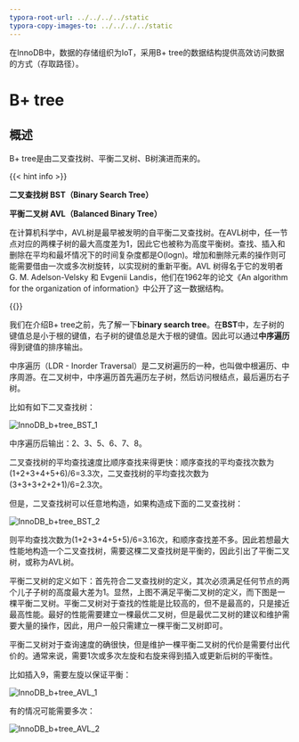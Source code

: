 ```yaml
---
typora-root-url: ../../../../static
typora-copy-images-to: ../../../../static
---
```



在InnoDB中，数据的存储组织为IoT，采用B+ tree的数据结构提供高效访问数据的方式（存取路径）。

# B+ tree

## 概述

B+ tree是由二叉查找树、平衡二叉树、B树演进而来的。

{{< hint info >}}

**二叉查找树 BST（Binary Search Tree）**

**平衡二叉树 AVL（Balanced Binary Tree）**

在计算机科学中，AVL树是最早被发明的自平衡二叉查找树。在AVL树中，任一节点对应的两棵子树的最大高度差为1，因此它也被称为高度平衡树。查找、插入和删除在平均和最坏情况下的时间复杂度都是O(logn)。增加和删除元素的操作则可能需要借由一次或多次树旋转，以实现树的重新平衡。AVL 树得名于它的发明者 G. M. Adelson-Velsky 和 Evgenii Landis，他们在1962年的论文《An algorithm for the organization of information》中公开了这一数据结构。

{{</hint>}}

我们在介绍B+ tree之前，先了解一下**binary search tree**。在**BST**中，左子树的键值总是小于根的键值，右子树的键值总是大于根的键值。因此可以通过**中序遍历**得到键值的排序输出。

中序遍历（LDR - Inorder Traversal）是二叉树遍历的一种，也叫做中根遍历、中序周游。在二叉树中，中序遍历首先遍历左子树，然后访问根结点，最后遍历右子树。

比如有如下二叉查找树：

![InnoDB_b+tree_BST_1](/InnoDB_b+tree_BST_1.png)

中序遍历后输出：2、3、5、6、7、8。

二叉查找树的平均查找速度比顺序查找来得更快：顺序查找的平均查找次数为(1+2+3+4+5+6)/6=3.3次，二叉查找树的平均查找次数为(3+3+3+2+2+1)/6=2.3次。

但是，二叉查找树可以任意地构造，如果构造成下面的二叉查找树：

![InnoDB_b+tree_BST_2](/InnoDB_b+tree_BST_2.png)

则平均查找次数为(1+2+3+4+5+5)/6=3.16次，和顺序查找差不多。因此若想最大性能地构造一个二叉查找树，需要这棵二叉查找树是平衡的，因此引出了平衡二叉树，或称为AVL树。

平衡二叉树的定义如下：首先符合二叉查找树的定义，其次必须满足任何节点的两个儿子子树的高度最大差为1。显然，上图不满足平衡二叉树的定义，而下图是一棵平衡二叉树。平衡二叉树对于查找的性能是比较高的，但不是最高的，只是接近最高性能。最好的性能需要建立一棵最优二叉树，但是最优二叉树的建议和维护需要大量的操作，因此，用户一般只需建立一棵平衡二叉树即可。

平衡二叉树对于查询速度的确很快，但是维护一棵平衡二叉树的代价是需要付出代价的。通常来说，需要1次或多次左旋和右旋来得到插入或更新后树的平衡性。

比如插入9，需要左旋以保证平衡：

![InnoDB_b+tree_AVL_1](/InnoDB_b+tree_AVL_1.png)

有的情况可能需要多次：

![InnoDB_b+tree_AVL_2](/InnoDB_b+tree_AVL_2.png)